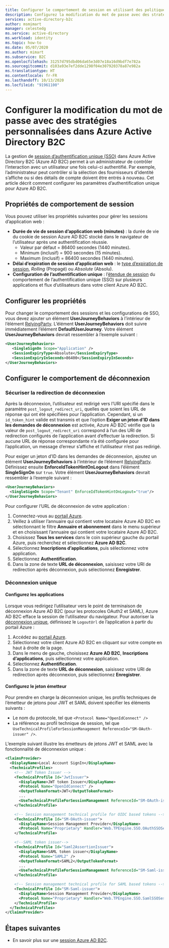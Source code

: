 ```yaml
---
title: Configurer le comportement de session en utilisant des politiques personnalisées – Azure Active Directory B2C | Microsoft Docs
description: Configurez la modification du mot de passe avec des stratégies personnalisées dans Azure Active Directory B2C.
services: active-directory-b2c
author: msmimart
manager: celestedg
ms.service: active-directory
ms.workload: identity
ms.topic: how-to
ms.date: 05/07/2020
ms.author: mimart
ms.subservice: B2C
ms.openlocfilehash: 31257d795dbd06da65e3d07e18a16d9bdf7e782a
ms.sourcegitcommit: d103a93e7ef2dde1298f04e307920378a87e982a
ms.translationtype: HT
ms.contentlocale: fr-FR
ms.lasthandoff: 10/13/2020
ms.locfileid: "91961100"
---
```

# <a name="configure-session-behavior-using-custom-policies-in-azure-active-directory-b2c"></a>Configurer la modification du mot de passe avec des stratégies personnalisées dans Azure Active Directory B2C

La gestion de [session d’authentification unique (SSO)](session-overview.md) dans Azure Active Directory B2C (Azure AD B2C) permet à un administrateur de contrôler l’interaction avec un utilisateur une fois celui-ci authentifié. Par exemple, l’administrateur peut contrôler si la sélection des fournisseurs d’identité s’affiche ou si des détails de compte doivent être entrés à nouveau. Cet article décrit comment configurer les paramètres d’authentification unique pour Azure AD B2C.

## <a name="session-behavior-properties"></a>Propriétés de comportement de session

Vous pouvez utiliser les propriétés suivantes pour gérer les sessions d’application web :

- **Durée de vie de session d’application web (minutes)** : la durée de vie du cookie de session Azure AD B2C stocké dans le navigateur de l’utilisateur après une authentification réussie.
  - Valeur par défaut = 86400 secondes (1440 minutes).
  - Minimum (inclusif) = 900 secondes (15 minutes).
  - Maximum (inclusif) = 86400 secondes (1440 minutes).
- **Délai d’expiration de session d’application web** : le [type d’expiration de session](session-overview.md#session-expiry-type), *Rolling* (Propagé) ou *Absolute* (Absolu). 
- **Configuration de l’authentification unique** : l’[étendue de session](session-overview.md#session-scope) du comportement de l’authentification unique (SSO) sur plusieurs applications et flux d’utilisateurs dans votre client Azure AD B2C. 

## <a name="configure-the-properties"></a>Configurer les propriétés

Pour changer le comportement des sessions et les configurations de SSO, vous devez ajouter un élément **UserJourneyBehaviors** à l’intérieur de l’élément [RelyingParty](relyingparty.md).  L’élément **UserJourneyBehaviors** doit suivre immédiatement l’élément **DefaultUserJourney**. Votre élément **UserJourneyBehaviors** devrait ressembler à l’exemple suivant :

```xml
<UserJourneyBehaviors>
   <SingleSignOn Scope="Application" />
   <SessionExpiryType>Absolute</SessionExpiryType>
   <SessionExpiryInSeconds>86400</SessionExpiryInSeconds>
</UserJourneyBehaviors>
```

## <a name="configure-sign-out-behavior"></a>Configurer le comportement de déconnexion

### <a name="secure-your-logout-redirect"></a>Sécuriser la redirection de déconnexion

Après la déconnexion, l’utilisateur est redirigé vers l’URI spécifié dans le paramètre `post_logout_redirect_uri`, quelles que soient les URL de réponse qui ont été spécifiées pour l’application. Cependant, si un `id_token_hint` valide est transmis et que l’option **Exiger un jeton d’ID dans les demandes de déconnexion** est activée, Azure AD B2C vérifie que la valeur de `post_logout_redirect_uri` correspond à l’un des URI de redirection configurés de l’application avant d’effectuer la redirection. Si aucune URL de réponse correspondante n’a été configurée pour l’application, un message d’erreur s’affiche et l’utilisateur n’est pas redirigé. 

Pour exiger un jeton d’ID dans les demandes de déconnexion, ajoutez un élément **UserJourneyBehaviors** à l’intérieur de l’élément [RelyingParty](relyingparty.md). Définissez ensuite **EnforceIdTokenHintOnLogout** dans l’élément **SingleSignOn** sur `true`. Votre élément **UserJourneyBehaviors** devrait ressembler à l’exemple suivant :

```xml
<UserJourneyBehaviors>
  <SingleSignOn Scope="Tenant" EnforceIdTokenHintOnLogout="true"/>
</UserJourneyBehaviors>
```

Pour configurer l’URL de déconnexion de votre application :

1. Connectez-vous au [portail Azure](https://portal.azure.com).
1. Veillez à utiliser l’annuaire qui contient votre locataire Azure AD B2C en sélectionnant le filtre **Annuaire et abonnement** dans le menu supérieur et en choisissant l’annuaire qui contient votre locataire Azure AD B2C.
1. Choisissez **Tous les services** dans le coin supérieur gauche du portail Azure, puis recherchez et sélectionnez **Azure AD B2C**.
1. Sélectionnez **Inscriptions d’applications**, puis sélectionnez votre application.
1. Sélectionnez **Authentification**.
1. Dans la zone de texte **URL de déconnexion**, saisissez votre URI de redirection après déconnexion, puis sélectionnez **Enregistrer**.

### <a name="single-sign-out"></a>Déconnexion unique

#### <a name="configure-the-applications"></a>Configurez les applications

Lorsque vous redirigez l’utilisateur vers le point de terminaison de déconnexion Azure AD B2C (pour les protocoles OAuth2 et SAML), Azure AD B2C efface la session de l’utilisateur du navigateur.  Pour autoriser la [déconnexion unique](session-overview.md#single-sign-out), définissez le `LogoutUrl` de l’application à partir du portail Azure :

1. Accédez au [portail Azure](https://portal.azure.com).
1. Sélectionnez votre client Azure AD B2C en cliquant sur votre compte en haut à droite de la page.
1. Dans le menu de gauche, choisissez **Azure AD B2C**, **Inscriptions d’applications**, puis sélectionnez votre application.
1. Sélectionnez **Authentification**.
1. Dans la zone de texte **URL de déconnexion**, saisissez votre URI de redirection après déconnexion, puis sélectionnez **Enregistrer**.

#### <a name="configure-the-token-issuer"></a>Configurez le jeton émetteur 

Pour prendre en charge la déconnexion unique, les profils techniques de l’émetteur de jetons pour JWT et SAML doivent spécifier les éléments suivants :

- Le nom du protocole, tel que `<Protocol Name="OpenIdConnect" />`
- La référence au profil technique de session, tel que `UseTechnicalProfileForSessionManagement ReferenceId="SM-OAuth-issuer" />`.

L’exemple suivant illustre les émetteurs de jetons JWT et SAML avec la fonctionnalité de déconnexion unique :

```xml
<ClaimsProvider>
  <DisplayName>Local Account SignIn</DisplayName>
  <TechnicalProfiles>
    <!-- JWT Token Issuer -->
    <TechnicalProfile Id="JwtIssuer">
      <DisplayName>JWT token Issuer</DisplayName>
      <Protocol Name="OpenIdConnect" />
      <OutputTokenFormat>JWT</OutputTokenFormat>
      ...    
      <UseTechnicalProfileForSessionManagement ReferenceId="SM-OAuth-issuer" />
    </TechnicalProfile>

    <!-- Session management technical profile for OIDC based tokens -->
    <TechnicalProfile Id="SM-OAuth-issuer">
      <DisplayName>Session Management Provider</DisplayName>
      <Protocol Name="Proprietary" Handler="Web.TPEngine.SSO.OAuthSSOSessionProvider, Web.TPEngine, Version=1.0.0.0, Culture=neutral, PublicKeyToken=null" />
    </TechnicalProfile>

    <!--SAML token issuer-->
    <TechnicalProfile Id="Saml2AssertionIssuer">
      <DisplayName>SAML token issuer</DisplayName>
      <Protocol Name="SAML2" />
      <OutputTokenFormat>SAML2</OutputTokenFormat>
      ...
      <UseTechnicalProfileForSessionManagement ReferenceId="SM-Saml-issuer" />
    </TechnicalProfile>

    <!-- Session management technical profile for SAML based tokens -->
    <TechnicalProfile Id="SM-Saml-issuer">
      <DisplayName>Session Management Provider</DisplayName>
      <Protocol Name="Proprietary" Handler="Web.TPEngine.SSO.SamlSSOSessionProvider, Web.TPEngine, Version=1.0.0.0, Culture=neutral, PublicKeyToken=null" />
    </TechnicalProfile>
  </TechnicalProfiles>
</ClaimsProvider>
```

## <a name="next-steps"></a>Étapes suivantes

- En savoir plus sur une [session Azure AD B2C](session-overview.md).
